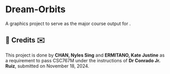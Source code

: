 # Dream-Orbits
A graphics project to serve as the major course output for .

<h2>💌 Credits ✉️</h2>
This project is done by <b>CHAN, Nyles Sing</b> and <b>ERMITANO, Kate Justine</b> as a requirement to pass CSC767M under the instructions of <b>Dr Conrado Jr. Ruiz</b>, submitted on November 18, 2024.

